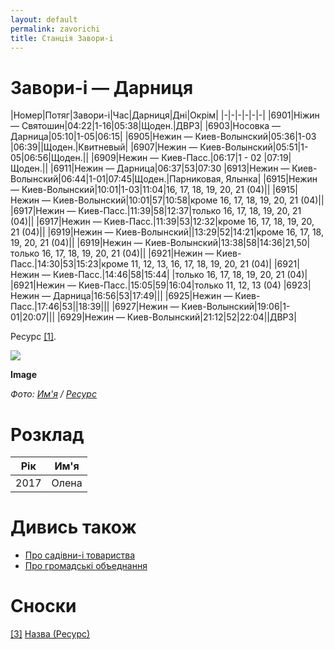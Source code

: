 ```yaml
---
layout: default
permalink: zavorichi
title: Станцiя Завори-i
---
```


# Завори-i — Дарниця

|Номер|Потяг|Завори-i|Час|Дарниця|Днi|Окрiм|
|-|-|-|-|-|-|
|6901|Нiжин — Святошин|04:22|1-16|05:38|Щоден.|ДВРЗ|
|6903|Носовка — Дарница|05:10|1-05|06:15|
|6905|Нежин — Киев-Волынский|05:36|1-03 |06:39||Щоден.|Квитневый|
|6907|Нежин — Киев-Волынский|05:51|1-05|06:56|Щоден.||
|6909|Нежин — Киев-Пасс.|06:17|1 - 02 |07:19|Щоден.||
|6911|Нежин — Дарница|06:37|53|07:30
|6913|Нежин — Киев-Волынский|06:44|1-01|07:45|Щоден.|Парниковая, Ялынка|
|6915|Нежин — Киев-Волынский|10:01|1-03|11:04|16, 17, 18, 19, 20, 21 (04)||
|6915|Нежин — Киев-Волынский|10:01|57|10:58|кроме 16, 17, 18, 19, 20, 21 (04)||
|6917|Нежин — Киев-Пасс.|11:39|58|12:37|только 16, 17, 18, 19, 20, 21 (04)||
|6917|Нежин — Киев-Пасс.|11:39|53|12:32|кроме 16, 17, 18, 19, 20, 21 (04)||
|6919|Нежин — Киев-Волынский||13:29|52|14:21|кроме 16, 17, 18, 19, 20, 21 (04)||
|6919|Нежин — Киев-Волынский|13:38|58|14:36|21,50|только 16, 17, 18, 19, 20, 21 (04)||
|6921|Нежин — Киев-Пасс.|14:30|53|15:23|кроме 11, 12, 13, 16, 17, 18, 19, 20, 21 (04)|
|6921|Нежин — Киев-Пасс.|14:46|58|15:44|
|только 16, 17, 18, 19, 20, 21 (04)|
|6921|Нежин — Киев-Пасс.|15:05|59|16:04|только 11, 12, 13 (04)
|6923|Нежин — Дарница|16:56|53|17:49|||
|6925|Нежин — Киев-Пасс.|17:46|53||18:39|||
|6927|Нежин — Киев-Волынский|19:06|1-01|20:07|||
|6929|Нежин — Киев-Волынский|21:12|52|22:04||ДВРЗ|

Ресурс <span id="a1">[\[1\]](#f1)</span>.

![](/encyclopedia/images/{{page.permalink}}.jpg)

**Image**

*Фото: [Им'я](index) / [Ресурс](index)*

# Розклад

|Рiк|Им'я|
|-|-|
|2017|Олена|


# Дивись також

+ [Про садівни-і товариства](pro-sadivnici-tovaristva)
+ [Про громадськi объеднання](pro-gromadski-obiednannya)

# Сноски

[[3]](#a3) <span id="f3"></span> [Назва (Ресурс)](index)
